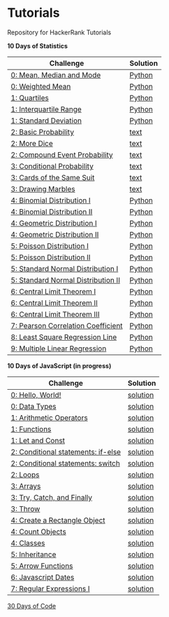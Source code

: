 # Tutorials

Repository for HackerRank Tutorials

<b>10 Days of Statistics</b>

| Challenge  | Solution |
| ------------- | ------------- |
| [0: Mean, Median and Mode](https://www.hackerrank.com/challenges/s10-basic-statistics/problem?isFullScreen=true)  | [Python](https://github.com/apmiravite/Tutorials/blob/main/10%20Days%20of%20Statistics/00a%20Mean%2C%20Median%2C%20and%20Mode.py)  |
| [0: Weighted Mean](https://www.hackerrank.com/challenges/s10-weighted-mean/problem?isFullScreen=true)  | [Python](https://github.com/apmiravite/Tutorials/blob/main/10%20Days%20of%20Statistics/00b%20Weighted%20Mean.py)  | 
| [1: Quartiles](https://www.hackerrank.com/challenges/s10-quartiles/problem?isFullScreen=true)  | [Python](https://github.com/apmiravite/Tutorials/blob/main/10%20Days%20of%20Statistics/01a%20Quartiles.py)  | 
| [1: Interquartile Range](https://www.hackerrank.com/challenges/s10-interquartile-range/problem?isFullScreen=true)  | [Python](https://github.com/apmiravite/Tutorials/blob/main/10%20Days%20of%20Statistics/01b%20Interquartile%20Range.py)  | 
| [1: Standard Deviation](https://www.hackerrank.com/challenges/s10-standard-deviation/problem?isFullScreen=true)  | [Python](https://github.com/apmiravite/Tutorials/blob/main/10%20Days%20of%20Statistics/01c%20Standard%20Deviation.py)  | 
| [2: Basic Probability](https://www.hackerrank.com/challenges/s10-mcq-1/problem?isFullScreen=true)  | [text](https://github.com/apmiravite/Tutorials/blob/main/10%20Days%20of%20Statistics/02a%20Basic%20Probability)  | 
| [2: More Dice](https://www.hackerrank.com/challenges/s10-mcq-2/problem?isFullScreen=true)  | [text](https://github.com/apmiravite/Tutorials/blob/main/10%20Days%20of%20Statistics/02b%20More%20Dice)  | 
| [2: Compound Event Probability](https://www.hackerrank.com/challenges/s10-mcq-3/problem?isFullScreen=true)  | [text](https://github.com/apmiravite/Tutorials/blob/main/10%20Days%20of%20Statistics/02c%20Compound%20Event%20Probabilityl)  | 
| [3: Conditional Probability](https://www.hackerrank.com/challenges/s10-mcq-4/problem?isFullScreen=true)  | [text](https://github.com/apmiravite/Tutorials/blob/main/10%20Days%20of%20Statistics/03a%20Conditional%20Probability)  | 
| [3: Cards of the Same Suit](https://www.hackerrank.com/challenges/s10-mcq-5/problem?isFullScreen=true)  | [text](https://github.com/apmiravite/Tutorials/blob/main/10%20Days%20of%20Statistics/03b%20Cards%20of%20the%20Same%20Suit)  | 
| [3: Drawing Marbles](https://www.hackerrank.com/challenges/s10-mcq-6/problem?isFullScreen=true)  | [text](https://github.com/apmiravite/Tutorials/blob/main/10%20Days%20of%20Statistics/03c%20Drawing%20Marbles)  | 
| [4: Binomial Distribution I](https://www.hackerrank.com/challenges/s10-binomial-distribution-1/problem?isFullScreen=true)  | [Python](https://github.com/apmiravite/Tutorials/blob/main/10%20Days%20of%20Statistics/04a%20Binomial%20Distribution%20I.py)  | 
| [4: Binomial Distribution II](https://www.hackerrank.com/challenges/s10-binomial-distribution-2/problem?isFullScreen=true)  | [Python](https://github.com/apmiravite/Tutorials/blob/main/10%20Days%20of%20Statistics/04b%20Binomial%20Distribution%20II.py)  | 
| [4: Geometric Distribution I](https://www.hackerrank.com/challenges/s10-geometric-distribution-1/problem?isFullScreen=true)  | [Python](https://github.com/apmiravite/Tutorials/blob/main/10%20Days%20of%20Statistics/04c%20Geometric%20Distribution%20I.py)  | 
| [4: Geometric Distribution II](https://www.hackerrank.com/challenges/s10-geometric-distribution-2/problem?isFullScreen=true)  | [Python](https://github.com/apmiravite/Tutorials/blob/main/10%20Days%20of%20Statistics/04d%20Geometric%20Distribution%20II.py)  | 
| [5: Poisson Distribution I](https://www.hackerrank.com/challenges/s10-poisson-distribution-1/problem?isFullScreen=true)  | [Python](https://github.com/apmiravite/Tutorials/blob/main/10%20Days%20of%20Statistics/05a%20Poisson%20Distribution%20I.py)  | 
| [5: Poisson Distribution II](https://www.hackerrank.com/challenges/s10-poisson-distribution-2/problem?isFullScreen=true)  | [Python](https://github.com/apmiravite/Tutorials/blob/main/10%20Days%20of%20Statistics/05b%20Poisson%20Distribution%20II.py)  | 
| [5: Standard Normal Distribution I](https://www.hackerrank.com/challenges/s10-normal-distribution-1/problem?isFullScreen=true)  | [Python](https://github.com/apmiravite/Tutorials/blob/main/10%20Days%20of%20Statistics/05c%20Normal%20Distribution%20I.py)  | 
| [5: Standard Normal Distribution II](https://www.hackerrank.com/challenges/s10-normal-distribution-2/problem?isFullScreen=true)  | [Python](https://github.com/apmiravite/Tutorials/blob/main/10%20Days%20of%20Statistics/05d%20Normal%20Distribution%20II.py)  | 
| [6: Central Limit Theorem I](https://www.hackerrank.com/challenges/s10-the-central-limit-theorem-1/problem?isFullScreen=true)  | [Python](https://github.com/apmiravite/Tutorials/blob/main/10%20Days%20of%20Statistics/06a%20Central%20Limit%20Theorem%20I.py)  | 
| [6: Central Limit Theorem II](https://www.hackerrank.com/challenges/s10-the-central-limit-theorem-2/problem?isFullScreen=true)  | [Python](https://github.com/apmiravite/Tutorials/blob/main/10%20Days%20of%20Statistics/06b%20Central%20Limit%20Theorem%20II.py)  | 
| [6: Central Limit Theorem III](https://www.hackerrank.com/challenges/s10-the-central-limit-theorem-3/problem?isFullScreen=true)  | [Python](https://github.com/apmiravite/Tutorials/blob/main/10%20Days%20of%20Statistics/06c%20Central%20Limit%20Theorem%20III.py)  | 
| [7: Pearson Correlation Coefficient](https://www.hackerrank.com/challenges/s10-pearson-correlation-coefficient/problem?isFullScreen=true)  | [Python](https://github.com/apmiravite/Tutorials/blob/main/10%20Days%20of%20Statistics/07a%20Pearson%20Correlation%20Coefficient%20I.py)  | 
| [8: Least Square Regression Line](https://www.hackerrank.com/challenges/s10-least-square-regression-line/problem?isFullScreen=true)  | [Python](https://github.com/apmiravite/Tutorials/blob/main/10%20Days%20of%20Statistics/08a%20Least%20Square%20Regression%20Line.py)  | 
| [9: Multiple Linear Regression](https://www.hackerrank.com/challenges/s10-multiple-linear-regression/problem?isFullScreen=true)  | [Python](https://github.com/apmiravite/Tutorials/blob/main/10%20Days%20of%20Statistics/09a%20Multiple%20Linear%20Regression.py)  | 

<b>10 Days of JavaScript (in progress)</b>

| Challenge  | Solution |
| ------------- | ------------- |
| [0: Hello, World!](https://www.hackerrank.com/challenges/js10-hello-world/problem?isFullScreen=true)  | [solution](https://github.com/apmiravite/Tutorials/blob/main/10%20Days%20of%20Javascript/0a%20Hello%2C%20World.js)  |
| [0: Data Types](https://www.hackerrank.com/challenges/js10-data-types/problem?isFullScreen=true)  | [solution](https://github.com/apmiravite/Tutorials/blob/main/10%20Days%20of%20Javascript/0b%20Data%20Types.js)  | 
| [1: Arithmetic Operators](https://www.hackerrank.com/challenges/js10-arithmetic-operators/problem?isFullScreen=true)  | [solution](https://github.com/apmiravite/Tutorials/blob/main/10%20Days%20of%20Javascript/1a%20Arithmetic%20Operators.js)  | 
| [1: Functions](https://www.hackerrank.com/challenges/js10-function/problem?isFullScreen=true)  | [solution](https://github.com/apmiravite/Tutorials/blob/main/10%20Days%20of%20Javascript/1b%20Functions.js)  | 
| [1: Let and Const](https://www.hackerrank.com/challenges/js10-let-and-const/problem?isFullScreen=true)  | [solution](https://github.com/apmiravite/Tutorials/blob/main/10%20Days%20of%20Javascript/1c%20Let%20and%20Const.js)  | 
| [2: Conditional statements: if-else](https://www.hackerrank.com/challenges/js10-if-else/problem?isFullScreen=true)  | [solution](https://github.com/apmiravite/Tutorials/blob/main/10%20Days%20of%20Javascript/2a%20Conditional%20Statements:%20%20if-else.js)  | 
| [2: Conditional statements: switch](https://www.hackerrank.com/challenges/js10-switch/problem?isFullScreen=true)  | [solution](https://github.com/apmiravite/Tutorials/blob/main/10%20Days%20of%20Javascript/2b%20Conditional%20Statements:%20Switch.js)  | 
| [2: Loops](https://www.hackerrank.com/challenges/js10-loops/problem?isFullScreen=true)  | [solution](https://github.com/apmiravite/Tutorials/blob/main/10%20Days%20of%20Javascript/2c%20Loops.js)  | 
| [3: Arrays](https://www.hackerrank.com/challenges/js10-arrays/problem?isFullScreen=true)  | [solution](https://github.com/apmiravite/Tutorials/blob/main/10%20Days%20of%20Javascript/3a%20Arrays.js)  | 
| [3: Try, Catch, and Finally](https://www.hackerrank.com/challenges/js10-try-catch-and-finally/problem?isFullScreen=true)  | [solution](https://github.com/apmiravite/Tutorials/blob/main/10%20Days%20of%20Javascript/3b%20Try%2C%20Catch%2C%20and%20Finally.js)  | 
| [3: Throw](https://www.hackerrank.com/challenges/js10-throw/problem?isFullScreen=true)  | [solution](https://github.com/apmiravite/Tutorials/blob/main/10%20Days%20of%20Javascript/3c%20Throw.js)  | 
| [4: Create a Rectangle Object](https://www.hackerrank.com/challenges/js10-objects/problem?isFullScreen=true)  | [solution](https://github.com/apmiravite/Tutorials/blob/main/10%20Days%20of%20Javascript/4a%20Create%20a%20rectangle%20object.js)  | 
| [4: Count Objects](https://www.hackerrank.com/challenges/js10-count-objects/problem?isFullScreen=true)  | [solution](https://github.com/apmiravite/Tutorials/blob/main/10%20Days%20of%20Javascript/4b%20Count%20Objects.js)  | 
| [4: Classes](https://www.hackerrank.com/challenges/js10-class/problem?isFullScreen=true)  | [solution](https://github.com/apmiravite/Tutorials/blob/main/10%20Days%20of%20Javascript/4c%20Classes.js)  | 
| [5: Inheritance](https://www.hackerrank.com/challenges/js10-inheritance/problem)  | [solution](https://github.com/apmiravite/Tutorials/blob/main/10%20Days%20of%20Javascript/5a%20Inheritance.js)  | 
| [5: Arrow Functions](https://www.hackerrank.com/challenges/js10-arrows/problem?isFullScreen=true)  | [solution](https://github.com/apmiravite/Tutorials/blob/main/10%20Days%20of%20Javascript/5c%20Arrow%20Functions.js)  | 
| [6: Javascript Dates](https://www.hackerrank.com/challenges/js10-date/problem?isFullScreen=true)  | [solution](https://github.com/apmiravite/Tutorials/blob/main/10%20Days%20of%20Javascript/6b%20Javascript%20Dates.js)  | 
| [7: Regular Expressions I](https://www.hackerrank.com/challenges/js10-regexp-1/problem)  | [solution](https://github.com/apmiravite/Tutorials/blob/main/10%20Days%20of%20Javascript/7a%20Regular%20Expressions%20I.js)  | 

[30 Days of Code](https://github.com/apmiravite/Tutorials/tree/30-Days-of-Code)
